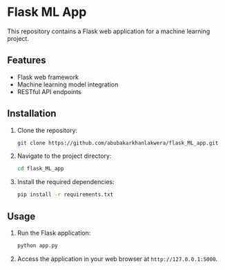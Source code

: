 # Flask ML App

This repository contains a Flask web application for a machine learning project.

## Features

- Flask web framework
- Machine learning model integration
- RESTful API endpoints

## Installation

1. Clone the repository:
    ```bash
    git clone https://github.com/abubakarkhanlakwera/flask_ML_app.git
    ```
2. Navigate to the project directory:
    ```bash
    cd flask_ML_app
    ```
3. Install the required dependencies:
    ```bash
    pip install -r requirements.txt
    ```

## Usage

1. Run the Flask application:
    ```bash
    python app.py
    ```
2. Access the application in your web browser at `http://127.0.0.1:5000`.

